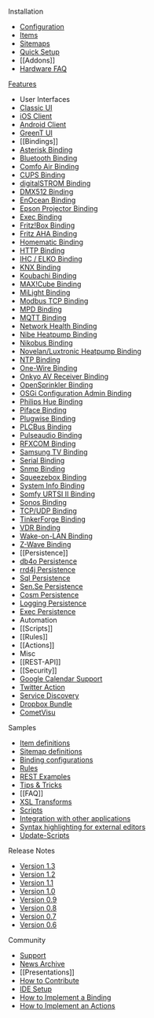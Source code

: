 Installation
 * [Configuration](Configuring-the-openHAB-runtime)
 * [Items](Explanation-of-Items)
 * [Sitemaps](Explanation-of-Sitemaps)
 * [Quick Setup](Quick-Setup-an-openHAB-Server)
 * [[Addons]]
 * [Hardware FAQ](Hardware-FAQ)

[Features](Feature-Overview)
 * User Interfaces
  * [Classic UI](Web-AppUI)
  * [iOS Client](iOS-UI)
  * [Android Client](HABDroid)
  * [GreenT UI](TouchUI)
 * [[Bindings]]
  * [Asterisk Binding](Asterisk-Binding)
  * [Bluetooth Binding](Bluetooth-Binding)
  * [Comfo Air Binding](Comfo-Air-Binding)
  * [CUPS Binding](CUPS-Binding)
  * [digitalSTROM Binding](digitalSTROM-Binding)
  * [DMX512 Binding](DMX-Binding)
  * [EnOcean Binding](EnOcean-Binding)
  * [Epson Projector Binding](Epson-Projector-Binding)
  * [Exec Binding](Exec-Binding)
  * [Fritz!Box Binding](Fritz-Box-Binding)
  * [Fritz AHA Binding](Fritz-AHA-Binding)
  * [Homematic Binding](Homematic-Binding)
  * [HTTP Binding](Http-Binding)
  * [IHC / ELKO Binding](IHC-Binding)
  * [KNX Binding](KNX-Binding)
  * [Koubachi Binding](Koubachi-Binding)
  * [MAX!Cube Binding](Max-Cube-Binding)
  * [MiLight Binding](Milight-Binding)
  * [Modbus TCP Binding](Modbus-Tcp-Binding)
  * [MPD Binding](Mpd-Binding)
  * [MQTT Binding](MQTT-Binding)
  * [Network Health Binding](Network-Health-Binding)
  * [Nibe Heatpump Binding](Nibe-Heat-Pump-Binding)
  * [Nikobus Binding](Nikobus-Binding)
  * [Novelan/Luxtronic Heatpump Binding](Novelan-Heat-Pump-Binding)
  * [NTP Binding](Ntp-Binding)
  * [One-Wire Binding](One-Wire-Binding)
  * [Onkyo AV Receiver Binding](Onkyo-Binding)
  * [OpenSprinkler Binding](Open-Sprinkler)
  * [OSGi Configuration Admin Binding](Config-Admin-Binding)
  * [Philips Hue Binding](Hue-Binding)
  * [Piface Binding](Piface-Binding)
  * [Plugwise Binding](Plugwise-Binding)
  * [PLCBus Binding](PLC-Bus-Binding)
  * [Pulseaudio Binding](Pulseaudio-Binding)
  * [RFXCOM Binding](RFXCOM-Binding)
  * [Samsung TV Binding](Samsung-TV-Binding)
  * [Serial Binding](Serial-Binding)
  * [Snmp Binding](Snmp-Binding)
  * [Squeezebox Binding](Squeezebox-Binding)
  * [System Info Binding](Systeminfo-Binding)
  * [Somfy URTSI II Binding](URTSI-Binding)
  * [Sonos Binding](Sonos-Binding)
  * [TCP/UDP Binding](TCP-Binding)
  * [TinkerForge Binding](Tinkerforge-Binding)
  * [VDR Binding](VDR-Binding)
  * [Wake-on-LAN Binding](WoL-Binding)
  * [Z-Wave Binding](Z-Wave-Binding)
 * [[Persistence]]
  * [db4o Persistence](db4o-Persistence)
  * [rrd4j Persistence](rrd4j-Persistence)
  * [Sql Persistence](Sql-Persistence)
  * [Sen.Se Persistence](Sense-Persistence)
  * [Cosm Persistence](Cosm-Persistence)
  * [Logging Persistence](Logging-Persistence)
  * [Exec Persistence](Exec-Persistence)
 * Automation
  * [[Scripts]]
  * [[Rules]]
  * [[Actions]]
 * Misc
  * [[REST-API]]
  * [[Security]]
  * [Google Calendar Support](GCal-Binding)
  * [Twitter Action](Twitter-Action)
  * [Service Discovery](Service-Discovery)
  * [Dropbox Bundle](Dropbox-IO)
  * [CometVisu](Comet-Visu)

Samples
 * [Item definitions](Samples-Item-Definitions)
 * [Sitemap definitions](Samples-Sitemap-Definitions)
 * [Binding configurations](Samples-Binding-Config)
 * [Rules](Samples-Rules)
 * [REST Examples](Samples-REST)
 * [Tips & Tricks](Samples-Tricks)
 * [[FAQ]]
 * [XSL Transforms](Samples-XSLT-Transformations)
 * [Scripts](Samples-Scripts)
 * [Integration with other applications](Samples-Integration)
 * [Syntax highlighting for external editors](Syntax-Highlighting)
 * [Update-Scripts](openhab-Get-Snapshot)

Release Notes
 * [Version 1.3](Release-Notes-13)
 * [Version 1.2](Release-Notes-12)
 * [Version 1.1](Release-Notes-11)
 * [Version 1.0](Release-Notes-10)
 * [Version 0.9](Release-Notes-09)
 * [Version 0.8](Release-Notes-08)
 * [Version 0.7](ReleaseNotes-07)
 * [Version 0.6](ReleaseNotes-06)

Community
 * [Support](Support-options-for-openHAB)
 * [News Archive](News-Archive)
 * [[Presentations]]
 * [How to Contribute](How-To-Contribute)
 * [IDE Setup](IDE-Setup)
 * [How to Implement a Binding](How-To-Implement-A-Binding)
 * [How to Implement an Actions](How-To-Implement-An-Action)
